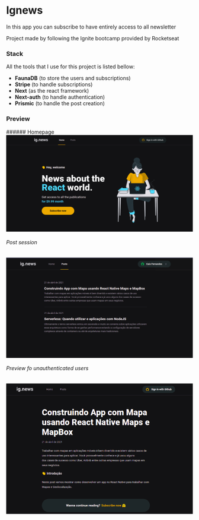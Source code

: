 # Ignews

<p>In this app you can subscribe to have entirely access to all newsletter</p>
<p>Project made by following the Ignite bootcamp provided by Rocketseat</p>


### Stack
</hr>
All the tools that I use for this project is listed bellow:

- **FaunaDB** (to store the users and subscriptions)
- **Stripe** (to handle subscriptions)
- **Next** (as the react framework)
- **Next-auth** (to handle authentication)
- **Prismic** (to handle the post creation)

### Preview
</hr>
###### Homepage

<img align="center" src="./assets/homepage.png" >

###### Post session

<img align="center" src="./assets/posts.png" >

###### Preview fo unauthenticated users

<img align="center" src="./assets/preview.png" >
